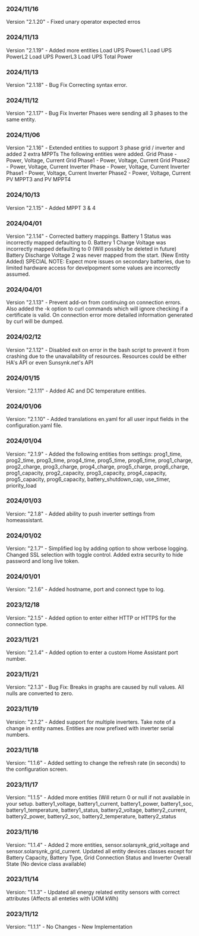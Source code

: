 ### 2024/11/16
Version "2.1.20" - Fixed unary operator expected erros


### 2024/11/13
Version "2.1.19" - Added more entities
Load UPS PowerL1
Load UPS PowerL2
Load UPS PowerL3
Load UPS Total Power

### 2024/11/13
Version "2.1.18" - Bug Fix Correcting syntax error.

### 2024/11/12
Version "2.1.17" - Bug Fix
Inverter Phases were sending all 3 phases to the same entity.

### 2024/11/06
Version "2.1.16" - Extended entities to support 3 phase grid / inverter and added 2 extra MPPTs
The following entities were added.
Grid Phase - Power, Voltage, Current 
Grid Phase1 - Power, Voltage, Current 
Grid Phase2 - Power, Voltage, Current
Inverter Phase - Power, Voltage, Current 
Inverter Phase1 - Power, Voltage, Current 
Inverter Phase2 - Power, Voltage, Current
PV MPPT3 and PV MPPT4

### 2024/10/13
Version "2.1.15" - Added MPPT 3 & 4

### 2024/04/01
Version "2.1.14" - Corrected battery mappings.
Battery 1 Status was incorrectly mapped defaulting to 0.
Battery 1 Charge Voltage was incorrectly mapped defaulting to 0 (Will possibly be deleted in future)
Battery Discharge Voltage 2 was never mapped from the start. (New Entity Added)
SPECIAL NOTE: Expect more issues on secondary batteries, due to limited hardware access for develpopment some values are incorrectly assumed.

### 2024/04/01
Version "2.1.13" - Prevent add-on from continuing on connection errors. Also added the -k option to curl commands which will ignore checking if a certificate is valid. On connection error more detailed information generated by curl will be dumped.

### 2024/02/12
Version "2.1.12" - Disabled exit on error in the bash script to prevent it from crashing due to the unavailability of resources. Resources could be either HA's API or even Sunsynk.net's API

### 2024/01/15
Version: "2.1.11" - Added AC and DC temperature entities.

### 2024/01/06
Version: "2.1.10" - Added translations en.yaml for all user input fields in the configuration.yaml file.

### 2024/01/04
Version: "2.1.9" - Added the following entities from settings: prog1_time, prog2_time, prog3_time, prog4_time, prog5_time, prog6_time, prog1_charge, prog2_charge, prog3_charge, prog4_charge, prog5_charge, prog6_charge, prog1_capacity, prog2_capacity, prog3_capacity, prog4_capacity, prog5_capacity, prog6_capacity, battery_shutdown_cap, use_timer, priority_load

### 2024/01/03
Version: "2.1.8" - Added ability to push inverter settings from homeassistant.

### 2024/01/02
Version: "2.1.7" - Simplified log by adding option to show verbose logging. Changed SSL selection with toggle control. Added extra security to hide password and long live token.

### 2024/01/01
Version: "2.1.6" - Added hostname, port and connect type to log.

### 2023/12/18
Version: "2.1.5" - Added option to enter either HTTP or HTTPS for the connection type.

### 2023/11/21
Version: "2.1.4" - Added option to enter a custom Home Assistant port number.

### 2023/11/21
Version: "2.1.3" - Bug Fix: Breaks in graphs are caused by null values. All nulls are converted to zero.

### 2023/11/19
Version: "2.1.2" - Added support for multiple inverters. Take note of a change in entity names. Entities are now prefixed with inverter serial numbers.

### 2023/11/18
Version: "1.1.6" - Added setting to change the refresh rate (in seconds) to the configuration screen.

### 2023/11/17
Version: "1.1.5" - Added more entities (Will return 0 or null if not available in your setup.
battery1_voltage, 
battery1_current, 
battery1_power, 
battery1_soc, 
battery1_temperature, 
battery1_status, 
battery2_voltage, 
battery2_current, 
battery2_power, 
battery2_soc, 
battery2_temperature, 
battery2_status

### 2023/11/16
Version: "1.1.4" - Added 2 more entities, sensor.solarsynk_grid_voltage and sensor.solarsynk_grid_current.
Updated all entity devices classes except for Battery Capacity, Battery Type, Grid Connection Status and Inverter Overall State (No device class available)

### 2023/11/14
Version: "1.1.3" - Updated all energy related entity sensors with correct attributes (Affects all enteties with UOM kWh)

### 2023/11/12
Version: "1.1.1" - No Changes - New Implementation

